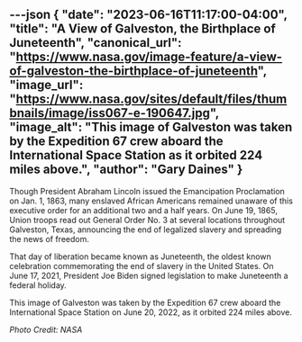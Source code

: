 ---json
{
  "date": "2023-06-16T11:17:00-04:00",
  "title": "A View of Galveston, the Birthplace of Juneteenth",
  "canonical_url": "https://www.nasa.gov/image-feature/a-view-of-galveston-the-birthplace-of-juneteenth",
  "image_url": "https://www.nasa.gov/sites/default/files/thumbnails/image/iss067-e-190647.jpg",
  "image_alt": "This image of Galveston was taken by the Expedition 67 crew aboard the International Space Station as it orbited 224 miles above.",
  "author": "Gary Daines"
}
---

Though President Abraham Lincoln issued the Emancipation Proclamation on Jan. 1, 1863, many enslaved African Americans remained unaware of this executive order for an additional two and a half years. On June 19, 1865, Union troops read out General Order No. 3 at several locations throughout Galveston, Texas, announcing the end of legalized slavery and spreading the news of freedom.

That day of liberation became known as Juneteenth, the oldest known celebration commemorating the end of slavery in the United States. On June 17, 2021, President Joe Biden signed legislation to make Juneteenth a federal holiday.

This image of Galveston was taken by the Expedition 67 crew aboard the International Space Station on June 20, 2022, as it orbited 224 miles above.

_Photo Credit: NASA_
